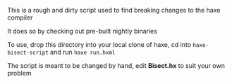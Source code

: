 This is a rough and dirty script used to find breaking changes to the haxe compiler

It does so by checking out pre-built nightly binaries

To use, drop this directory into your local clone of haxe, cd into `haxe-bisect-script` and run `haxe run.hxml`

The script is meant to be changed by hand, edit **Bisect.hx** to suit your own problem